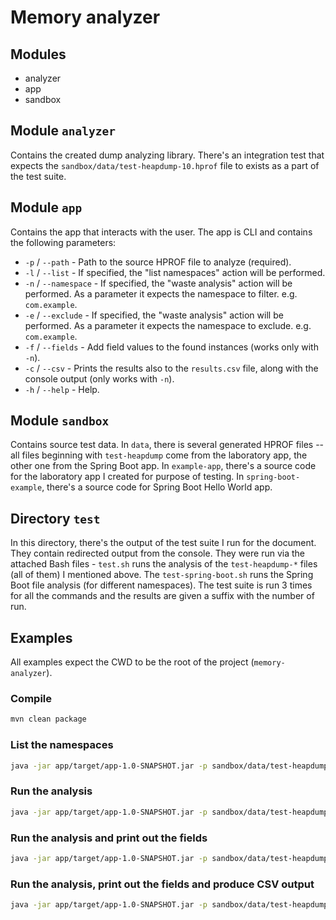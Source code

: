 # Memory analyzer

## Modules

- analyzer
- app
- sandbox

## Module `analyzer`

Contains the created dump analyzing library. There's an integration test that expects the `sandbox/data/test-heapdump-10.hprof` file to exists as a part of the test suite.

## Module `app`

Contains the app that interacts with the user. The app is CLI and contains the following parameters:

- `-p` / `--path` - Path to the source HPROF file to analyze (required).
- `-l` / `--list` - If specified, the "list namespaces" action will be performed.
- `-n` / `--namespace` - If specified, the "waste analysis" action will be performed. As a parameter it expects the namespace to filter. e.g. `com.example`.
- `-e` / `--exclude` - If specified, the "waste analysis" action will be performed. As a parameter it expects the namespace to exclude. e.g. `com.example`.
- `-f` / `--fields` - Add field values to the found instances (works only with `-n`).
- `-c` / `--csv` - Prints the results also to the `results.csv` file, along with the console output (only works with `-n`).
- `-h` / `--help` - Help.

## Module `sandbox`

Contains source test data. In `data`, there is several generated HPROF files -- all files beginning with `test-heapdump` come from the laboratory app, the other one from the Spring Boot app. In `example-app`, there's a source code for the laboratory app I created for purpose of testing. In `spring-boot-example`, there's a source code for Spring Boot Hello World app.

## Directory `test`

In this directory, there's the output of the test suite I run for the document. They contain redirected output from the console. They were run via the attached Bash files - `test.sh` runs the analysis of the `test-heapdump-*` files (all of them) I mentioned above. The `test-spring-boot.sh` runs the Spring Boot file analysis (for different namespaces). The test suite is run 3 times for all the commands and the results are given a suffix with the number of run.

## Examples

All examples expect the CWD to be the root of the project (`memory-analyzer`).

### Compile

```bash
mvn clean package
```

### List the namespaces

```bash
java -jar app/target/app-1.0-SNAPSHOT.jar -p sandbox/data/test-heapdump-10.hprof -l
```

### Run the analysis

```bash
java -jar app/target/app-1.0-SNAPSHOT.jar -p sandbox/data/test-heapdump-10.hprof -n cz.mxmx.memoryanalyzer.example
```

### Run the analysis and print out the fields

```bash
java -jar app/target/app-1.0-SNAPSHOT.jar -p sandbox/data/test-heapdump-10.hprof -n cz.mxmx.memoryanalyzer.example -f
```

### Run the analysis, print out the fields and produce CSV output

```bash
java -jar app/target/app-1.0-SNAPSHOT.jar -p sandbox/data/test-heapdump-10.hprof -n cz.mxmx.memoryanalyzer.example -f -c
```